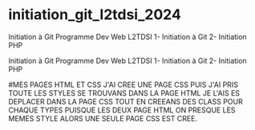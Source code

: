 # initiation_git_l2tdsi_2024
Initiation à Git
Programme Dev Web L2TDSI 
1- Initiation à Git
2- Initiation PHP

Initiation à Git Programme Dev Web L2TDSI 1- Initiation à Git 2- Initiation PHP

#MES PAGES HTML ET CSS J'AI CREE UNE PAGE CSS 
PUIS J'AI PRIS TOUTE LES STYLES SE TROUVANS DANS 
LA PAGE HTML JE L'AIS ES DEPLACER DANS LA PAGE CSS 
TOUT EN CREEANS DES CLASS POUR CHAQUE TYPES PUISQUE LES 
DEUX PAGE HTML ON PRESQUE LES MEMES STYLE ALORS UNE SEULE PAGE CSS EST CREE.